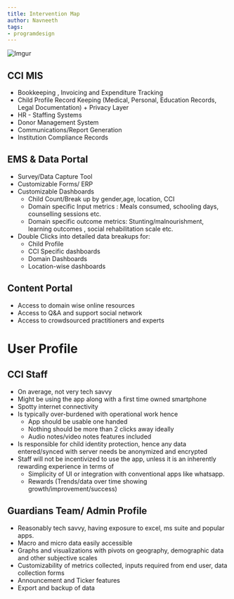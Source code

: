 ```yaml
---
title: Intervention Map
author: Navneeth
tags: 
- programdesign
---
```


![Imgur](https://i.imgur.com/YVnia9k.png)





## CCI MIS

- Bookkeeping , Invoicing and Expenditure Tracking  
- Child Profile Record Keeping (Medical, Personal, Education Records, Legal Documentation) + Privacy Layer  
- HR - Staffing Systems  
- Donor Management System  
- Communications/Report Generation  
- Institution Compliance Records

## EMS & Data Portal
- Survey/Data Capture Tool
- Customizable Forms/ ERP
- Customizable Dashboards
	- Child Count/Break up by gender,age, location, CCI
	- Domain specific Input metrics : Meals consumed, schooling days, counselling sessions etc. 
	- Domain specific outcome metrics: Stunting/malnourishment, learning outcomes , social rehabilitation scale etc. 
- Double Clicks into detailed data breakups for: 
	- Child Profile
	- CCI Specific dashboards
	- Domain Dashboards
	- Location-wise dashboards

## Content Portal
- Access to domain wise online resources
- Access to Q&A and support social network
- Access to crowdsourced practitioners and experts 


# User Profile

## CCI Staff
- On average, not very tech savvy
- Might be using the app along with a first time owned smartphone
- Spotty internet connectivity
- Is typically over-burdened with operational work hence
	- App should be usable one handed 
	- Nothing should be more than 2 clicks away ideally
	- Audio notes/video notes features included
- Is responsible for child identity protection, hence any data entered/synced with server needs be anonymized and encrypted
- Staff will not be incentivized to use the app, unless it is an inherently rewarding experience in terms of 
	- Simplicity of UI or integration with conventional apps like whatsapp. 
	- Rewards (Trends/data over time showing growth/improvement/success) 
	

## Guardians Team/ Admin Profile
- Reasonably tech savvy, having exposure to excel, ms suite and popular apps. 
- Macro and micro data easily accessible
- Graphs and visualizations with pivots on geography, demographic data and other subjective scales
- Customizability of metrics collected, inputs required from end user, data collection forms 
- Announcement and Ticker features
- Export and backup of data